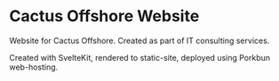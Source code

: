 # Cactus Offshore Website

Website for Cactus Offshore. Created as part of IT consulting services.

Created with SvelteKit, rendered to static-site, deployed using Porkbun web-hosting.
